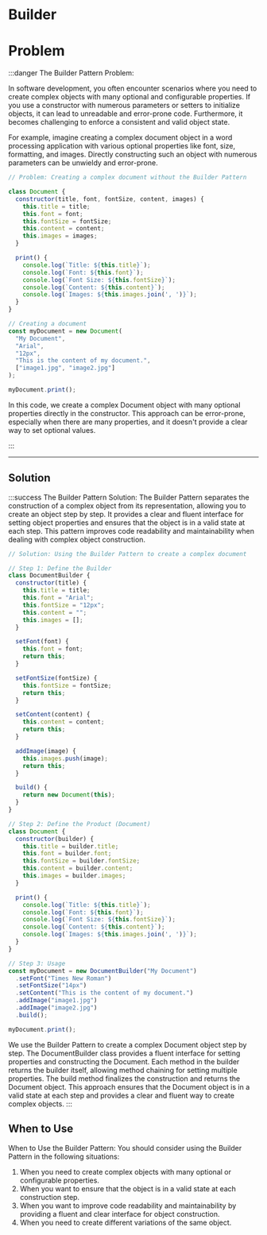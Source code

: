 # Builder

# Problem

:::danger The Builder Pattern Problem:

In software development, you often encounter scenarios where you need to create complex objects with many optional and configurable properties. If you use a constructor with numerous parameters or setters to initialize objects, it can lead to unreadable and error-prone code. Furthermore, it becomes challenging to enforce a consistent and valid object state.

For example, imagine creating a complex document object in a word processing application with various optional properties like font, size, formatting, and images. Directly constructing such an object with numerous parameters can be unwieldy and error-prone.

```js
// Problem: Creating a complex document without the Builder Pattern

class Document {
  constructor(title, font, fontSize, content, images) {
    this.title = title;
    this.font = font;
    this.fontSize = fontSize;
    this.content = content;
    this.images = images;
  }

  print() {
    console.log(`Title: ${this.title}`);
    console.log(`Font: ${this.font}`);
    console.log(`Font Size: ${this.fontSize}`);
    console.log(`Content: ${this.content}`);
    console.log(`Images: ${this.images.join(', ')}`);
  }
}

// Creating a document
const myDocument = new Document(
  "My Document",
  "Arial",
  "12px",
  "This is the content of my document.",
  ["image1.jpg", "image2.jpg"]
);

myDocument.print();
```
In this code, we create a complex Document object with many optional properties directly in the constructor. This approach can be error-prone, especially when there are many properties, and it doesn't provide a clear way to set optional values.

:::

---

## Solution

:::success The Builder Pattern Solution:
The Builder Pattern separates the construction of a complex object from its representation, allowing you to create an object step by step. It provides a clear and fluent interface for setting object properties and ensures that the object is in a valid state at each step. This pattern improves code readability and maintainability when dealing with complex object construction.

```js
// Solution: Using the Builder Pattern to create a complex document

// Step 1: Define the Builder
class DocumentBuilder {
  constructor(title) {
    this.title = title;
    this.font = "Arial";
    this.fontSize = "12px";
    this.content = "";
    this.images = [];
  }

  setFont(font) {
    this.font = font;
    return this;
  }

  setFontSize(fontSize) {
    this.fontSize = fontSize;
    return this;
  }

  setContent(content) {
    this.content = content;
    return this;
  }

  addImage(image) {
    this.images.push(image);
    return this;
  }

  build() {
    return new Document(this);
  }
}

// Step 2: Define the Product (Document)
class Document {
  constructor(builder) {
    this.title = builder.title;
    this.font = builder.font;
    this.fontSize = builder.fontSize;
    this.content = builder.content;
    this.images = builder.images;
  }

  print() {
    console.log(`Title: ${this.title}`);
    console.log(`Font: ${this.font}`);
    console.log(`Font Size: ${this.fontSize}`);
    console.log(`Content: ${this.content}`);
    console.log(`Images: ${this.images.join(', ')}`);
  }
}

// Step 3: Usage
const myDocument = new DocumentBuilder("My Document")
  .setFont("Times New Roman")
  .setFontSize("14px")
  .setContent("This is the content of my document.")
  .addImage("image1.jpg")
  .addImage("image2.jpg")
  .build();

myDocument.print();

```

We use the Builder Pattern to create a complex Document object step by step. The DocumentBuilder class provides a fluent interface for setting properties and constructing the Document.
Each method in the builder returns the builder itself, allowing method chaining for setting multiple properties.
The build method finalizes the construction and returns the Document object.
This approach ensures that the Document object is in a valid state at each step and provides a clear and fluent way to create complex objects.
:::

## When to Use

When to Use the Builder Pattern:
You should consider using the Builder Pattern in the following situations:

1. When you need to create complex objects with many optional or configurable properties.
2. When you want to ensure that the object is in a valid state at each construction step.
3. When you want to improve code readability and maintainability by providing a fluent and clear interface for object construction.
4. When you need to create different variations of the same object.